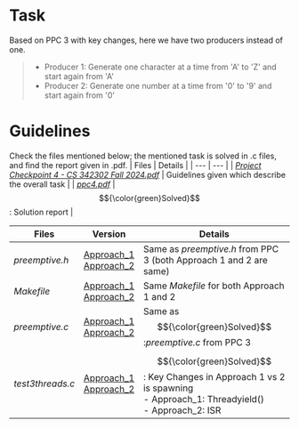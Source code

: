 # Task
Based on PPC 3 with key changes, here we have two producers instead of one.<br/>

> - Producer 1: Generate one character at a time from 'A' to 'Z' and start again from 'A'
> - Producer 2: Generate one number at a time from '0' to '9' and start again from '0'

# Guidelines
Check the files mentioned below; the mentioned task is solved in .c files, and find the report given in .pdf.
| Files | Details |
| --- | --- |
| [*Project Checkpoint 4 - CS 342302 Fall 2024.pdf*](https://github.com/Snehitc/NTHU-Operating-Systems-CS342302/blob/main/ppc4/files/Project%20Checkpoint%204%20-%20CS%20342302%20Fall%202024.pdf) | Guidelines given which describe the overall task |
| [*ppc4.pdf*](https://github.com/Snehitc/NTHU-Operating-Systems-CS342302/blob/main/ppc4/files/ppc4.pdf) | $${\color{green}Solved}$$: Solution report |

| Files | Version | Details |
| --- | --- | --- |
| *preemptive.h* | [Approach_1](https://github.com/Snehitc/NTHU-Operating-Systems-CS342302/blob/main/ppc4/files/Approach_1-ThreadYield/preemptive.h) <br/> [Approach_2](https://github.com/Snehitc/NTHU-Operating-Systems-CS342302/blob/main/ppc4/files/Approach_2-ISR/preemptive.h) | Same as *preemptive.h* from PPC 3 (both Approach 1 and 2 are same)|
| *Makefile* | [Approach_1](https://github.com/Snehitc/NTHU-Operating-Systems-CS342302/blob/main/ppc4/files/Approach_1-ThreadYield/Makefile) <br/> [Approach_2](https://github.com/Snehitc/NTHU-Operating-Systems-CS342302/blob/main/ppc4/files/Approach_2-ISR/Makefile) | Same *Makefile* for both Approach 1 and 2 |
| *preemptive.c* | [Approach_1](https://github.com/Snehitc/NTHU-Operating-Systems-CS342302/blob/main/ppc4/files/Approach_1-ThreadYield/preemptive.c) <br/> [Approach_2](https://github.com/Snehitc/NTHU-Operating-Systems-CS342302/blob/main/ppc4/files/Approach_2-ISR/preemptive.c) | Same as $${\color{green}Solved}$$:*preemptive.c* from PPC 3 |
| *test3threads.c* | [Approach_1](https://github.com/Snehitc/NTHU-Operating-Systems-CS342302/blob/main/ppc4/files/Approach_1-ThreadYield/test3threads.c) <br/> [Approach_2](https://github.com/Snehitc/NTHU-Operating-Systems-CS342302/blob/main/ppc4/files/Approach_2-ISR/test3threads.c) | $${\color{green}Solved}$$: Key Changes in Approach 1 vs 2 is spawning <br/> - Approach_1: Threadyield()<br/> - Approach_2: ISR |
